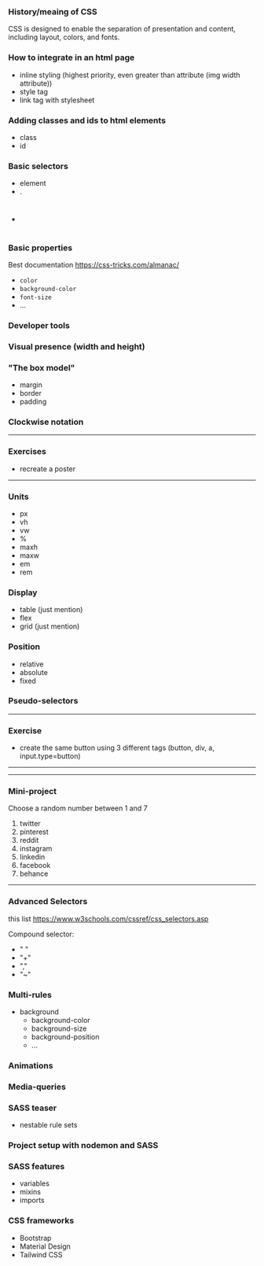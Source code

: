 ### History/meaing of CSS

CSS is designed to enable the separation of presentation and content, including layout, colors, and fonts.

### How to integrate in an html page

- inline styling (highest priority, even greater than attribute (img width attribute))
- style tag
- link tag with stylesheet

### Adding classes and ids to html elements

- class
- id

### Basic selectors

- element
- .
- #

### Basic properties

Best documentation https://css-tricks.com/almanac/

- `color`
- `background-color`
- `font-size`
- ...

### Developer tools

### Visual presence (width and height)

### "The box model"

- margin
- border
- padding

### Clockwise notation

---

### Exercises

- recreate a poster

---

### Units

- px
- vh
- vw
- %
- maxh
- maxw
- em
- rem

### Display

- table (just mention)
- flex
- grid (just mention)

### Position

- relative
- absolute
- fixed

### Pseudo-selectors

---

### Exercise

- create the same button using 3 different tags (button, div, a, input.type=button)

---

---

### Mini-project

Choose a random number between 1 and 7

1. twitter
2. pinterest
3. reddit
4. instagram
5. linkedin
6. facebook
7. behance

---

### Advanced Selectors

this list https://www.w3schools.com/cssref/css_selectors.asp

Compound selector:

- " "
- "+"
- ","
- "~"

### Multi-rules

- background
  - background-color
  - background-size
  - background-position
  - ...

### Animations

### Media-queries

### SASS teaser

- nestable rule sets

### Project setup with nodemon and SASS

### SASS features

- variables
- mixins
- imports

### CSS frameworks

- Bootstrap
- Material Design
- Tailwind CSS
